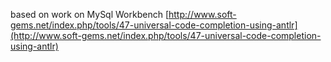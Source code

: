 based on work on MySql Workbench [http://www.soft-gems.net/index.php/tools/47-universal-code-completion-using-antlr](http://www.soft-gems.net/index.php/tools/47-universal-code-completion-using-antlr)